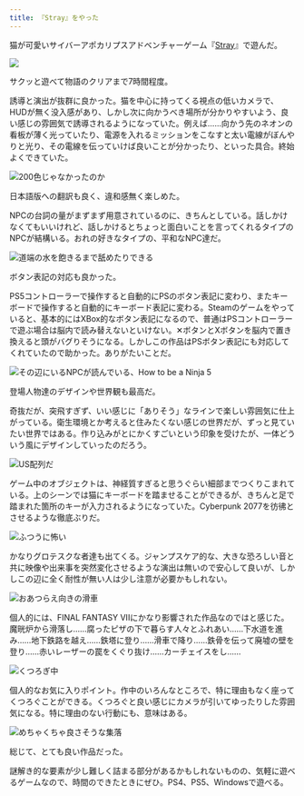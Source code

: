 ```yaml
---
title: 『Stray』をやった
---
```

猫が可愛いサイバーアポカリプスアドベンチャーゲーム『[Stray](https://store.steampowered.com/app/1332010/Stray/?l=japanese)』で遊んだ。

![](https://lh3.googleusercontent.com/u5VStvpQCnCS7iO1BnwZ1kfyV6KaRVzRvgcUHW1eLchPtpSpWenLzcxLlo8QqO5GWMM5APaXdLqT0-T-eeu3yEFQzdYIoH87lZwe2LpHSp6zO1pjzmvi0fe-9jx8q6EbO6dFILMt5TFR38NQCVCJf40)

サクッと遊べて物語のクリアまで7時間程度。

誘導と演出が抜群に良かった。猫を中心に持ってくる視点の低いカメラで、HUDが無く没入感があり、しかし次に向かうべき場所が分かりやすいよう、良い感じの雰囲気で誘導されるようになっていた。例えば……向かう先のネオンの看板が薄く光っていたり、電源を入れるミッションをこなすと太い電線がぼんやりと光り、その電線を伝っていけば良いことが分かったり、といった具合。終始よくできていた。

![](https://lh3.googleusercontent.com/OCCfaxa5kwsh9OboWAUwVGU6_XTqVnTPnuvZZocOPbFr5vcdD4B_a6CURB4oPRl65D_3XBrjGFsueAlj1EqiBumuDjo0UA68ipAhbpsVw3fEMh7cktq8HjGCSQx0_zjaRDvIml5DMlcJnrUV6pbCFLA "200色じゃなかったのか")

日本語版への翻訳も良く、違和感無く楽しめた。

NPCの台詞の量がまずまず用意されているのに、きちんとしている。話しかけなくてもいいけれど、話しかけるとちょっと面白いことを言ってくれるタイプのNPCが結構いる。おれの好きなタイプの、平和なNPC達だ。

![](https://lh5.googleusercontent.com/yIxFaOnMpM80u3d86KkbZNskzCLBj5hGaT26k8MAvhh6H47HdpxenTJ4a5XL2_-bw8fERcPVbCKLu1QaI8tS_WTtxKGfOYy33DtpUwMcsZf7-osBUWuvaGI36BPiNDXoVmW_K7ELS6-ZOrR31tQRCdQ "道端の水を飽きるまで舐めたりできる")

ボタン表記の対応も良かった。

PS5コントローラーで操作すると自動的にPSのボタン表記に変わり、またキーボードで操作すると自動的にキーボード表記に変わる。Steamのゲームをやっていると、基本的にはXBox的なボタン表記になるので、普通はPSコントローラーで遊ぶ場合は脳内で読み替えないといけない。✕ボタンとXボタンを脳内で置き換えると頭がバグりそうになる。しかしこの作品はPSボタン表記にも対応してくれていたので助かった。ありがたいことだ。

![](https://lh3.googleusercontent.com/LCJ3vy7rYtbRx9dI6PM-eFsuC1hgY3al4VpDXsariWuTGYTV4Nf4dyKkWRJy9hm0KbL0W-g6zZMF-tMeAFiCvYdB5VV59QV-V9O5TWn-plQrFn2zaoay-ey3Z_BzNn8q8z5BV8ClXcf3eWTsC5mFKNk "その辺にいるNPCが読んでいる、How to be a Ninja 5")

登場人物達のデザインや世界観も最高だ。

奇抜だが、突飛すぎず、いい感じに「ありそう」なラインで楽しい雰囲気に仕上がっている。衛生環境とか考えると住みたくない感じの世界だが、ずっと見ていたい世界ではある。作り込みがとにかくすごいという印象を受けたが、一体どういう風にデザインしていったのだろう。

![](https://lh4.googleusercontent.com/08xGVwmK4nCvCPeNDHKwQvxo-NYbfUdWYPI1439_MFSYOtmwRAYPDPvijnutubiWabJ8j7gzL_d11IuKFNxE88EvOyzckjlT30t0zQGvRuJugnX95Xy2IIdvge2XHpz3zwS_kgpq3ll7jyrrgcNQnNI "US配列だ")

ゲーム中のオブジェクトは、神経質すぎると思うぐらい細部までつくりこまれている。上のシーンでは猫にキーボードを踏ませることができるが、きちんと足で踏まれた箇所のキーが入力されるようになっていた。Cyberpunk 2077を彷彿とさせるような徹底ぶりだ。

![](https://lh4.googleusercontent.com/R2oMVspwMdFvyvkJmqLovJME6U9Oo9-zcsTf5pazTRBacsSYBsNMRdVGoqMJqVa_FdRqEce3ZqXVKJfX0JhCMLPLZkRcxyKaOZ7JEx7TZ0JQiBtQ9tH4SFwGZL_whJzbUWp1JDOL4tzZ0th12yNA9BE "ふつうに怖い")

かなりグロテスクな者達も出てくる。ジャンプスケア的な、大きな恐ろしい音と共に映像や出来事を突然変化させるような演出は無いので安心して良いが、しかしこの辺に全く耐性が無い人は少し注意が必要かもしれない。

![](https://lh3.googleusercontent.com/OjZroew8gd5sAjRKNiq5J4Vy5fZH29M-_G_TH4L2_YD6Luiewa9xNd-_iWf0g0vlheIHSGAr6qkYaQ9D4D5g9De0fN9HnvOdceeURnROVfzIV4mlmr4TaKi7UAo3GqexmU22auCv0C_bsZV30fO0TYo "おあつらえ向きの滑車")

個人的には、FINAL FANTASY VIIにかなり影響された作品なのではと感じた。魔晄炉から滑落し……腐ったピザの下で暮らす人々とふれあい……下水道を進み……地下鉄路を越え……鉄塔に登り……滑車で降り……鉄骨を伝って廃墟の壁を登り……赤いレーザーの罠をくぐり抜け……カーチェイスをし……

![](https://lh5.googleusercontent.com/7bStIXHLOq4rafB-1nL7ArnWWylNZIRDmVioHoiRm7jDyalyO9xGkfSFqdepjKZWLKvaeFAxZi2USumgKh-5WqLpyUIl8ghFPmeIFqWck7ElNKj4-GF4W_EFLsmEUNJwONoH7RpV_v40tLD8FOuaM7c "くつろぎ中")

個人的なお気に入りポイント。作中のいろんなところで、特に理由もなく座ってくつろぐことができる。くつろぐと良い感じにカメラが引いてゆったりした雰囲気になる。特に理由のない行動にも、意味はある。

![](https://lh5.googleusercontent.com/e-UJY7oVKUKlh5uv3mHAMZ45-1WYtRd1jrlX2DGYAYF-PHfTvDcs1JJ6Sq8xP-GFTtiH0RPZY8q512sGxX9dqnXG8eNplwdjDtuypw9rtWF1hBBqPnIVQsNg1sW5CRN66mu73RnJMZBUPw84GldisUU "めちゃくちゃ良さそうな集落")

総じて、とても良い作品だった。

謎解き的な要素が少し難しく詰まる部分があるかもしれないものの、気軽に遊べるゲームなので、時間のできたときにぜひ。PS4、PS5、Windowsで遊べる。
